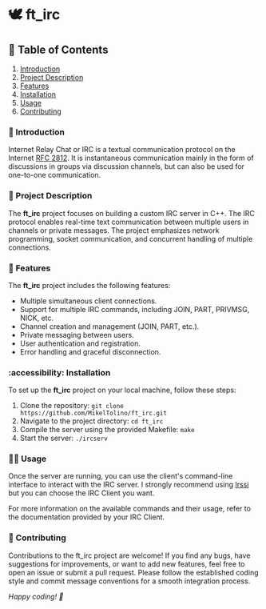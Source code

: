 #  🕊️ ft_irc

## 🛂 Table of Contents

1. [Introduction](#introduction)
2. [Project Description](#project-description)
3. [Features](#features)
4. [Installation](#installation)
5. [Usage](#usage)
6. [Contributing](#contributing)

### 🦮 Introduction

Internet Relay Chat or IRC is a textual communication protocol on the Internet [RFC 2812](https://www.rfc-editor.org/rfc/rfc2812).
It is instantaneous communication mainly in the form of discussions in groups via discussion channels, but can also be used for one-to-one communication.

### 📑 Project Description

The **ft_irc** project focuses on building a custom IRC server in C++. The IRC protocol enables real-time text communication between multiple users in channels or private messages. The project emphasizes network programming, socket communication, and concurrent handling of multiple connections.

### 🔖 Features

The **ft_irc** project includes the following features:

- Multiple simultaneous client connections.
- Support for multiple IRC commands, including JOIN, PART, PRIVMSG, NICK, etc.
- Channel creation and management (JOIN, PART, etc.).
- Private messaging between users.
- User authentication and registration.
- Error handling and graceful disconnection.

### :accessibility: Installation

To set up the **ft_irc** project on your local machine, follow these steps:

1. Clone the repository: `git clone https://github.com/MikelTolino/ft_irc.git`
2. Navigate to the project directory: `cd ft_irc`
3. Compile the server using the provided Makefile: `make`
5. Start the server: `./ircserv`

### 💁‍♂️ Usage

Once the server are running, you can use the client's command-line interface to interact with the IRC server. I strongly recommend using [Irssi](https://irssi.org/) but you can choose the IRC Client you want.

For more information on the available commands and their usage, refer to the documentation provided by your IRC Client.

### 🦸 Contributing

Contributions to the ft_irc project are welcome! If you find any bugs, have suggestions for improvements, or want to add new features, feel free to open an issue or submit a pull request. Please follow the established coding style and commit message conventions for a smooth integration process.

_Happy coding! 🚀_
